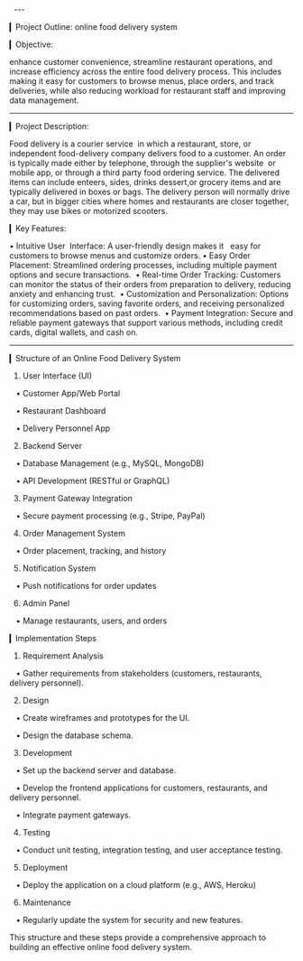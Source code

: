 
  ---

▎Project Outline: online food delivery system


▎Objective:

enhance customer convenience, streamline restaurant operations, and increase efficiency across the entire food delivery process. This includes making it easy for customers to browse menus, place orders, and track deliveries, while also reducing workload for restaurant staff and improving data management.

---

▎Project Description:

Food delivery is a courier service  in which a restaurant, store, or independent food-delivery company delivers food to a customer. An order is typically made either by telephone, through the supplier's website  or mobile app, or through a third party food ordering service. The delivered items can include enteers, sides, drinks dessert,or grocery items and are typically delivered in boxes or bags. The delivery person will normally drive a car, but in bigger cities where homes and restaurants are closer together, they may use bikes or motorized scooters.  

▎Key Features:

• Intuitive User  Interface:
A user-friendly design makes it   easy for customers to browse menus and customize orders.
• Easy Order Placement:
Streamlined ordering processes, including multiple payment options and secure transactions. 
• Real-time Order Tracking:
Customers can monitor the status of their orders from preparation to delivery, reducing anxiety and enhancing trust. 
• Customization and Personalization:
Options for customizing orders, saving favorite orders, and receiving personalized recommendations based on past orders. 
• Payment Integration:
Secure and reliable payment gateways that support various methods, including credit cards, digital wallets, and cash on.

---

▎Structure of an Online Food Delivery System

1. User Interface (UI)

   • Customer App/Web Portal

   • Restaurant Dashboard

   • Delivery Personnel App

2. Backend Server

   • Database Management (e.g., MySQL, MongoDB)

   • API Development (RESTful or GraphQL)

3. Payment Gateway Integration

   • Secure payment processing (e.g., Stripe, PayPal)

4. Order Management System

   • Order placement, tracking, and history

5. Notification System

   • Push notifications for order updates

6. Admin Panel

   • Manage restaurants, users, and orders

▎Implementation Steps

1. Requirement Analysis

   • Gather requirements from stakeholders (customers, restaurants, delivery personnel).

2. Design

   • Create wireframes and prototypes for the UI.

   • Design the database schema.

3. Development

   • Set up the backend server and database.

   • Develop the frontend applications for customers, restaurants, and delivery personnel.

   • Integrate payment gateways.

4. Testing

   • Conduct unit testing, integration testing, and user acceptance testing.

5. Deployment

   • Deploy the application on a cloud platform (e.g., AWS, Heroku)

6. Maintenance

   • Regularly update the system for security and new features.

This structure and these steps provide a comprehensive approach to building an effective online food delivery system.

